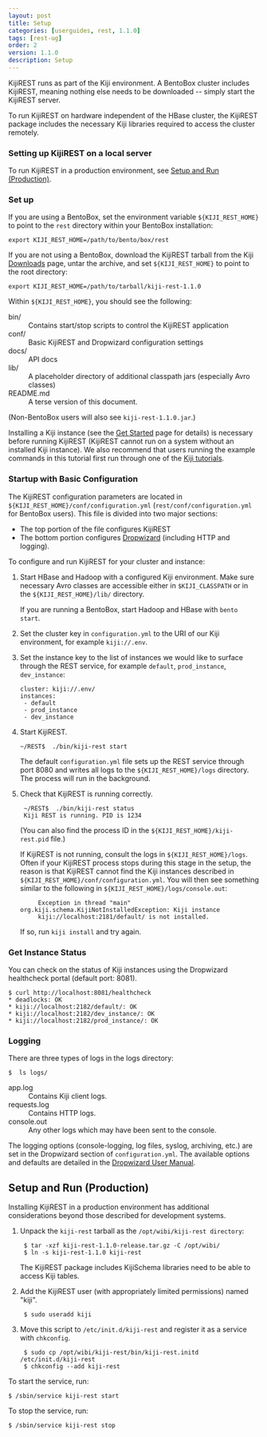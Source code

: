 ```yaml
---
layout: post
title: Setup
categories: [userguides, rest, 1.1.0]
tags: [rest-ug]
order: 2
version: 1.1.0
description: Setup
---
```


KijiREST runs as part of the Kiji environment. A BentoBox cluster includes KijiREST, meaning nothing else
needs to be downloaded --  simply start the KijiREST server.

To run KijiREST on hardware independent of the HBase cluster, the KijiREST package includes
the necessary Kiji libraries required to access the cluster remotely.

### Setting up KijiREST on a local server

To run KijiREST in a production environment, see [Setup and Run (Production)](#setup-production).

### Set up

If you are using a BentoBox, set the environment variable `${KIJI_REST_HOME}` to point to the `rest` directory
within your BentoBox installation:

    export KIJI_REST_HOME=/path/to/bento/box/rest

If you are not using a BentoBox, download the KijiREST tarball from the Kiji
[Downloads](http://www.kiji.org/getstarted/#Downloads) page, untar the archive, and set `${KIJI_REST_HOME}` to
point to the root directory:

    export KIJI_REST_HOME=/path/to/tarball/kiji-rest-1.1.0

Within `${KIJI_REST_HOME}`, you should see the following:

<dl>
<dt>  bin/ </dt>
    <dd>Contains start/stop scripts to control the KijiREST application</dd>
<dt>conf/ </dt>
    <dd>Basic KijiREST and Dropwizard configuration settings</dd>
<dt>docs/ </dt>
    <dd>API docs</dd>
<dt>lib/ </dt>
    <dd>A placeholder directory of additional classpath jars (especially Avro classes)</dd>
<dt>README.md  </dt>
    <dd> A terse version of this document.</dd>
</dl>

(Non-BentoBox users will also see `kiji-rest-1.1.0.jar`.)

Installing a Kiji instance (see the [Get Started](http://www.kiji.org/getstarted/) page for details)
is necessary before running KijiREST (KijiREST cannot run on a system without an installed Kiji
instance).  We also recommend that users running the example commands in this tutorial first run
through one of the [Kiji tutorials](http://docs.kiji.org/tutorials.html).

### Startup with Basic Configuration

The KijiREST configuration parameters are located in
`${KIJI_REST_HOME}/conf/configuration.yml`
(`rest/conf/configuration.yml` for BentoBox users). This file is divided into
two major sections:
* The top portion of the file configures KijiREST
* The bottom portion configures [Dropwizard](http://dropwizard.codahale.com/) (including HTTP and logging).

To configure and run KijiREST for your cluster and instance:

1.  Start HBase and Hadoop with a configured Kiji environment. Make sure necessary Avro
classes are accessible either in `$KIJI_CLASSPATH` or in the `${KIJI_REST_HOME}/lib/` directory.

    If you are running a BentoBox, start Hadoop and HBase with `bento start`.

2.  Set the cluster key in `configuration.yml` to the URI of our Kiji
environment, for example `kiji://.env`.

3.  Set the instance key to the list of instances we would like to surface
through the REST service, for example `default`, `prod_instance`,
`dev_instance`:

        cluster: kiji://.env/
        instances:
         - default
         - prod_instance
         - dev_instance

4.  Start KijiREST.

        ~/REST$  ./bin/kiji-rest start

    The default `configuration.yml` file sets up the REST service through port 8080
    and writes all logs to the `${KIJI_REST_HOME}/logs`
    directory. The process will run in the background.

5. Check that KijiREST is running correctly.

        ~/REST$  ./bin/kiji-rest status
        Kiji REST is running. PID is 1234

    (You can also find the process ID in the `${KIJI_REST_HOME}/kiji-rest.pid` file.)

    If KijiREST is not running, consult the logs in `${KIJI_REST_HOME}/logs`.  Often if your KijiREST process
    stops during this stage in the setup, the reason is that KijiREST cannot find the Kiji instances
    described in `${KIJI_REST_HOME}/conf/configuration.yml`.  You will then see something similar to the
    following in `${KIJI_REST_HOME}/logs/console.out`:

            Exception in thread "main" org.kiji.schema.KijiNotInstalledException: Kiji instance
            kiji://localhost:2181/default/ is not installed.

    If so, run `kiji install` and try again.

### Get Instance Status
You can check on the status of Kiji instances using the Dropwizard healthcheck
portal (default port: 8081).

    $ curl http://localhost:8081/healthcheck
    * deadlocks: OK
    * kiji://localhost:2182/default/: OK
    * kiji://localhost:2182/dev_instance/: OK
    * kiji://localhost:2182/prod_instance/: OK

### Logging

There are three types of logs in the logs directory:

    $  ls logs/

<dl>
<dt>app.log</dt>
    <dd>Contains Kiji client logs.</dd>
<dt>requests.log</dt>
    <dd>Contains HTTP logs.</dd>
<dt>console.out</dt>
    <dd>Any other logs which may have been sent to the console.</dd>
</dl>


The logging options (console-logging, log files, syslog, archiving, etc.) are set in the
Dropwizard section of `configuration.yml`. The available options and defaults are detailed
in the [Dropwizard User Manual](http://dropwizard.codahale.com/manual/).

<a id="setup-production"> </a>
## Setup and Run (Production)

Installing KijiREST in a production environment has additional considerations beyond those
described for development systems.

1. Unpack the `kiji-rest` tarball as the `/opt/wibi/kiji-rest directory`:

        $ tar -xzf kiji-rest-1.1.0-release.tar.gz -C /opt/wibi/
        $ ln -s kiji-rest-1.1.0 kiji-rest

    The KijiREST package includes KijiSchema libraries need to be able to access Kiji tables.

1. Add the KijiREST user (with appropriately limited permissions) named "kiji".

        $ sudo useradd kiji

1. Move this script to `/etc/init.d/kiji-rest` and register it as a service with `chkconfig`.

        $ sudo cp /opt/wibi/kiji-rest/bin/kiji-rest.initd  /etc/init.d/kiji-rest
        $ chkconfig --add kiji-rest

To start the service, run:

    $ /sbin/service kiji-rest start

To stop the service, run:

    $ /sbin/service kiji-rest stop
